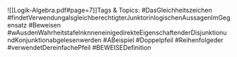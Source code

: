 
![[Logik-Algebra.pdf#page=7]]Tags & Topics:
   #DasGleichheitszeichen
   #findetVerwendungalsgleichberechtigterJunktorinlogischenAussagenImGegensatz
   #Beweisen
   #wAusdenWahrheitstafelnknneneinigedirekteEigenschaftenderDisjunktionundKonjunktionabgelesenwerden
   #ABeispiel
   #Doppelpfeil
   #Reihenfolgeder
   #verwendetDereinfachePfeil
   #BEWEISEDefinition